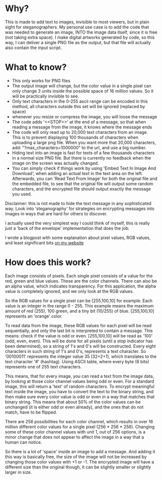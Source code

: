 Why?
====

This is made to add text to images, invisible to most viewers, but in plain sight for steganographers.
My personal use case is to add the code that was needed to generate an image, INTO the image data itself, since it is free (not taking extra space).
I make digital artworks generated by code, so this way, I can deliver a single PNG file as the output, but that file will actually also contain the input script.

What to know?
=============
- This only works for PNG files
- The output image will change, but the color value in a single pixel can only change 3 units inside the possible space of 16 million values. So it will be practically invisible to see.
- Only text characters in the 0-255 ascii range can be encoded in this method, all characters outside this set will be ignored (replaced by space)
- whenever you resize or compress the image, you will loose the message
- The code adds '\<\<STOP\>\>' at the end of a message, so that when reading a message from the image, it knows where the message ends 
- The code will only read up to 20,000 text characters from an image. This is to prevent displaying 100 thousands of characters when uploading a large png file.
When you want more that 20,000 characters, add: "?max_characters=1000000" to the url, and use a big number.
- Hiding text into an image is fast for texts of a few thousands characters in a normal size PNG file. 
But there is currently no feedback when the image on the screen was actually changed.
- You can simply check if things work by using 'Embed Text In Image And Download', when adding an actual text in the text area on the left.
Afterwards, you can 'Read Text From Image' for both the original file and the embedded file, to see that the original file will output some random characters, and the encrypted file should output exactly the message you used.


Disclaimer: this is not made to hide the text message in any sophisticated way.
Look into 'steganography' for strategies on encrypting messages into images in ways that are hard for others to discover.

I actually used the very simplest way I could think of myself, this is really just a 'back of the envelope' implementation that does the job.

I wrote a blogpost with some explanation about pixel values, RGB values, and least significant bits [on my website](https://www.josvromans.art/writing/2024/10/steganography)


How does this work?
===================
Each image consists of pixels. Each single pixel consists of a value for the
red, green and blue values. These are the color channels. There can also be an alpha value, which indicates transparency.
For this application, the alpha value is completely ignored, and we only look at the RGB values.

So the RGB values for a single pixel can be [255,100,10] for example.
Each value is an integer in the range 0 - 255. This example means the maximum amount of red (255), 100 green, and a tiny bit (10/255) of blue.
[255,100,10] represents an 'orange' color.

To read data from the image, these RGB values for each pixel will be read sequentially, and only the last bit is interpreted to contain a message.
This means: check if the value is odd or even. [255,100,10] will be read as '100' (odd, even, even).
This will be done for all pixels (until a stop indicator has been determined), so a string of 1's and 0's will be constructed.
Every eight characters in such string of 1's and 0's, represents a text character. So '00100011' represents the integer value 35 (32+2+1), which translates to the text character '#' (hashtag).
Using ASCII table, where every byte (8 bits) represents one of 255 text characters.

This means, that for every image, you can read a text from the image data, by looking at those color channel values being odd or even.
For a standard image, this will return a 'text' of random characters.
To encrypt meaningful text inside the image, you have to convert the text to the binary string, and then make sure every color value is odd or even in a way that matches that binary string.
This means that about 50% of the color values can be unchanged (it is either odd or even already), and the ones that do not match, have to be flipped.

There are 256 possibilities for each color channel, which results in over 16 million different color values for a single pixel (256 * 256 * 256).
Changing some of these color channel values with unit 1, out of 256 options, is a minor change that does not appear to affect the image in a way that a human can notice.

So there is a lot of 'space' inside an image to add a message. And adding it this way is basically free, the size of the image will not be increased by changing those color values with +1 or -1.
The encrypted image will have a different size than the original though, it can be slightly smaller or slightly larger in size.
